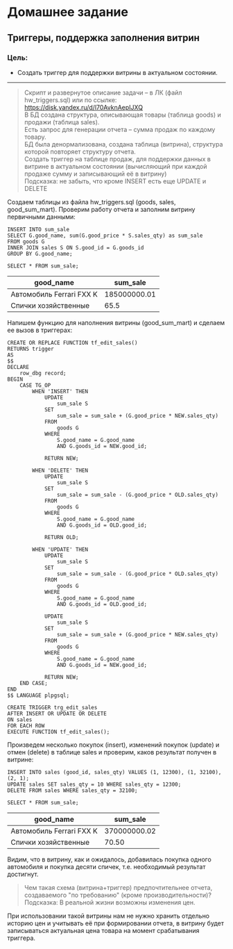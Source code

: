 # Домашнее задание
## Триггеры, поддержка заполнения витрин
### Цель:
* Создать триггер для поддержки витрины в актуальном состоянии.
---

> Скрипт и развернутое описание задачи – в ЛК (файл hw_triggers.sql) или по ссылке: https://disk.yandex.ru/d/l70AvknAepIJXQ  
> В БД создана структура, описывающая товары (таблица goods) и продажи (таблица sales).  
> Есть запрос для генерации отчета – сумма продаж по каждому товару.  
> БД была денормализована, создана таблица (витрина), структура которой повторяет структуру отчета.  
> Создать триггер на таблице продаж, для поддержки данных в витрине в актуальном состоянии (вычисляющий при каждой продаже сумму и записывающий её в витрину)  
> Подсказка: не забыть, что кроме INSERT есть еще UPDATE и DELETE  

Создаем таблицы из файла hw_triggers.sql (goods, sales, good_sum_mart).
Проверим работу отчета и заполним витрину первичными данными:
```
INSERT INTO sum_sale
SELECT G.good_name, sum(G.good_price * S.sales_qty) as sum_sale
FROM goods G
INNER JOIN sales S ON S.good_id = G.goods_id
GROUP BY G.good_name;

SELECT * FROM sum_sale;
```

| good_name                | sum_sale     |
|--------------------------|--------------|
| Автомобиль Ferrari FXX K | 185000000.01 |
| Спички хозяйственные     | 65.5         |

Напишем функцию для наполнения витрины (good_sum_mart) и сделаем ее вызов в триггерах:
```
CREATE OR REPLACE FUNCTION tf_edit_sales()
RETURNS trigger
AS
$$
DECLARE
    row_dbg record;
BEGIN
    CASE TG_OP
        WHEN 'INSERT' THEN
            UPDATE
                sum_sale S
            SET
                sum_sale = sum_sale + (G.good_price * NEW.sales_qty)
            FROM
                goods G
            WHERE
                S.good_name = G.good_name
                AND G.goods_id = NEW.good_id;

            RETURN NEW;

        WHEN 'DELETE' THEN
            UPDATE
                sum_sale S
            SET
                sum_sale = sum_sale - (G.good_price * OLD.sales_qty)
            FROM
                goods G
            WHERE
                S.good_name = G.good_name
                AND G.goods_id = OLD.good_id;

            RETURN OLD;

        WHEN 'UPDATE' THEN
            UPDATE
                sum_sale S
            SET
                sum_sale = sum_sale - (G.good_price * OLD.sales_qty)
            FROM
                goods G
            WHERE
                S.good_name = G.good_name
                AND G.goods_id = OLD.good_id;

            UPDATE
                sum_sale S
            SET
                sum_sale = sum_sale + (G.good_price * NEW.sales_qty)
            FROM
                goods G
            WHERE
                S.good_name = G.good_name
                AND G.goods_id = NEW.good_id;

            RETURN NEW;
    END CASE;
END
$$ LANGUAGE plpgsql;

CREATE TRIGGER trg_edit_sales
AFTER INSERT OR UPDATE OR DELETE
ON sales
FOR EACH ROW
EXECUTE FUNCTION tf_edit_sales();
```

Произведем несколько покупок (insert), изменений покупок (update) и отмен (delete) в таблице sales и проверим, каков результат получен в витрине:
```
INSERT INTO sales (good_id, sales_qty) VALUES (1, 12300), (1, 32100), (2, 1);
UPDATE sales SET sales_qty = 10 WHERE sales_qty = 12300;
DELETE FROM sales WHERE sales_qty = 32100;

SELECT * FROM sum_sale;
```

| good_name                | sum_sale     |
|--------------------------|--------------|
| Автомобиль Ferrari FXX K | 370000000.02 |
| Спички хозяйственные     | 70.50        |

 Видим, что в витрину, как и ожидалось, добавилась покупка одного автомобиля и покупка десяти спичек, т.е. необходимый результат достигнут.

> Чем такая схема (витрина+триггер) предпочтительнее отчета, создаваемого "по требованию" (кроме производительности)?  
> Подсказка: В реальной жизни возможны изменения цен.  

При использовании такой витрины нам не нужно хранить отдельно историю цен и учитывать её при формировании отчета, в витрину будет записываться актуальная цена товара на момент срабатывания триггера.